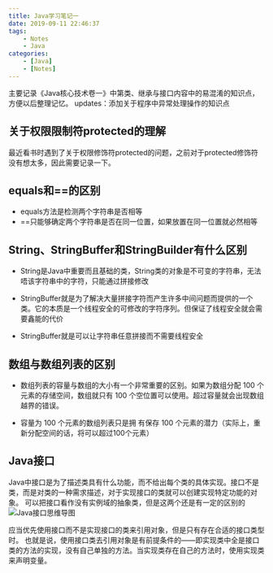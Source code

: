 ```yaml
---
title: Java学习笔记一
date: 2019-09-11 22:46:37
tags:
    - Notes
    - Java
categories: 
    - [Java]
    - [Notes]
---
```


主要记录《Java核心技术卷一》中第类、继承与接口内容中的易混淆的知识点，方便以后整理记忆。
updates：添加关于程序中异常处理操作的知识点
<!--more-->
## 关于权限限制符protected的理解
最近看书时遇到了关于权限修饰符protected的问题，之前对于protected修饰符没有想太多，因此需要记录一下。

## equals和==的区别
- equals方法是检测两个字符串是否相等
- ==只能够确定两个字符串是否在同一位置，如果放置在同一位置就必然相等

## String、StringBuffer和StringBuilder有什么区别

- String是Java中重要而且基础的类，String类的对象是不可变的字符串，无法唔该字符串中的字符，只能通过拼接修改

- StringBuffer就是为了解决大量拼接字符而产生许多中间问题而提供的一个类。它的本质是一个线程安全的可修改的字符序列。但保证了线程安全就会需要鑫能的代价

- StringBuffer就是可以让字符串任意拼接而不需要线程安全

## 数组与数组列表的区别
- 数组列表的容量与数组的大小有一个非常重要的区别。如果为数组分配 100 个元素的存储空间，数组就只有 100 个空位置可以使用。超过容量就会出现数组越界的错误。

- 容量为 100 个元素的数组列表只是拥 有保存 100 个元素的潜力（实际上，重新分配空间的话，将可以超过100个元素）

## Java接口
Java中接口是为了描述类具有什么功能，而不给出每个类的具体实现。接口不是类，而是对类的一种需求描述，对于实现接口的类就可以创建实现特定功能的对象。
可以把接口看作没有实例域的抽象类，但是这两个还是有一定的区别的
![Java接口思维导图](https://i.loli.net/2019/10/08/gxp1cKNkjzR5XfQ.png)

应当优先使用接口而不是实现接口的类来引用对象，但是只有存在合适的接口类型时。
也就是说，使用接口类去引用对象是有前提条件的——即实现类中全是接口类的方法的实现，没有自己单独的方法。当实现类存在自己的方法时，使用实现类来声明变量。

## 